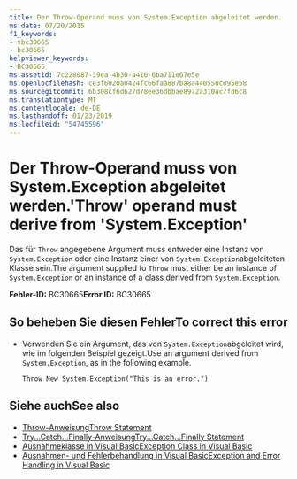 ```yaml
---
title: Der Throw-Operand muss von System.Exception abgeleitet werden.
ms.date: 07/20/2015
f1_keywords:
- vbc30665
- bc30665
helpviewer_keywords:
- BC30665
ms.assetid: 7c228087-39ea-4b30-a410-6ba711e67e5e
ms.openlocfilehash: ce3f6020a0424fc66faa887ba8a440550c095e58
ms.sourcegitcommit: 6b308cf6d627d78ee36dbbae8972a310ac7fd6c8
ms.translationtype: MT
ms.contentlocale: de-DE
ms.lasthandoff: 01/23/2019
ms.locfileid: "54745596"
---
```

# <a name="throw-operand-must-derive-from-systemexception"></a><span data-ttu-id="15de3-102">Der Throw-Operand muss von System.Exception abgeleitet werden.</span><span class="sxs-lookup"><span data-stu-id="15de3-102">'Throw' operand must derive from 'System.Exception'</span></span>
<span data-ttu-id="15de3-103">Das für `Throw` angegebene Argument muss entweder eine Instanz von `System.Exception` oder eine Instanz einer von `System.Exception`abgeleiteten Klasse sein.</span><span class="sxs-lookup"><span data-stu-id="15de3-103">The argument supplied to `Throw` must either be an instance of `System.Exception` or an instance of a class derived from `System.Exception`.</span></span>  
  
 <span data-ttu-id="15de3-104">**Fehler-ID:** BC30665</span><span class="sxs-lookup"><span data-stu-id="15de3-104">**Error ID:** BC30665</span></span>  
  
## <a name="to-correct-this-error"></a><span data-ttu-id="15de3-105">So beheben Sie diesen Fehler</span><span class="sxs-lookup"><span data-stu-id="15de3-105">To correct this error</span></span>  
  
-   <span data-ttu-id="15de3-106">Verwenden Sie ein Argument, das von `System.Exception`abgeleitet wird, wie im folgenden Beispiel gezeigt.</span><span class="sxs-lookup"><span data-stu-id="15de3-106">Use an argument derived from `System.Exception`, as in the following example.</span></span>  
  
    ```  
    Throw New System.Exception("This is an error.")  
    ```  
  
## <a name="see-also"></a><span data-ttu-id="15de3-107">Siehe auch</span><span class="sxs-lookup"><span data-stu-id="15de3-107">See also</span></span>
- [<span data-ttu-id="15de3-108">Throw-Anweisung</span><span class="sxs-lookup"><span data-stu-id="15de3-108">Throw Statement</span></span>](../../visual-basic/language-reference/statements/throw-statement.md)
- [<span data-ttu-id="15de3-109">Try...Catch...Finally-Anweisung</span><span class="sxs-lookup"><span data-stu-id="15de3-109">Try...Catch...Finally Statement</span></span>](../../visual-basic/language-reference/statements/try-catch-finally-statement.md)
- [<span data-ttu-id="15de3-110">Ausnahmeklasse in Visual Basic</span><span class="sxs-lookup"><span data-stu-id="15de3-110">Exception Class in Visual Basic</span></span>](https://msdn.microsoft.com/library/9aac396f-34ca-4afb-8e6c-e523cb690ba9)
- [<span data-ttu-id="15de3-111">Ausnahmen- und Fehlerbehandlung in Visual Basic</span><span class="sxs-lookup"><span data-stu-id="15de3-111">Exception and Error Handling in Visual Basic</span></span>](https://msdn.microsoft.com/library/3e351e73-cf23-40ab-8b60-05794160529e)
